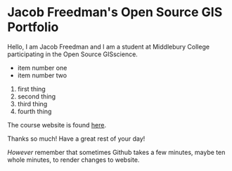 # Jacob Freedman's Open Source GIS Portfolio
Hello, I am Jacob Freedman and I am a student at Middlebury College participating in the Open Source GISscience.

- item number one
- item number two

1. first thing
2. second thing
3. third thing
4. fourth thing

The course website is found [here](https://gis4dev.github.io).

Thanks so much! Have a great rest of your day!

_However_ remember that sometimes Github takes a few minutes, maybe ten whole minutes, to render changes to website.
